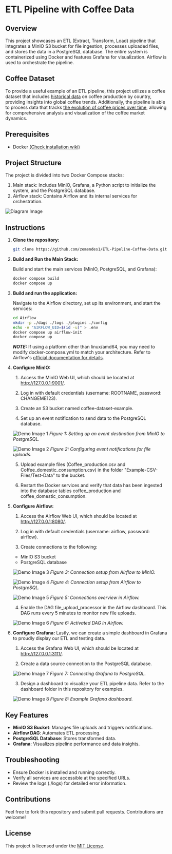 # ETL Pipeline with Coffee Data

## Overview

This project showcases an ETL (Extract, Transform, Load) pipeline that integrates a MinIO S3 bucket for file ingestion, processes uploaded files, and stores the data in a PostgreSQL database. The entire system is containerized using Docker and features Grafana for visualization. Airflow is used to orchestrate the pipeline.

## Coffee Dataset

To provide a useful example of an ETL pipeline, this project utilizes a coffee dataset that includes [historical data](https://www.kaggle.com/datasets/michals22/coffee-dataset) on coffee production by country, providing insights into global coffee trends. Additionally, the pipeline is able to process data that tracks [the evolution of coffee prices over time](https://www.kaggle.com/datasets/timmofeyy/coffee-prices-historical-data), allowing for comprehensive analysis and visualization of the coffee market dynamics.

## Prerequisites
- Docker [(Check installation wiki)](https://docs.docker.com/engine/install/)

## Project Structure
The project is divided into two Docker Compose stacks:

1. Main stack: Includes MinIO, Grafana, a Python script to initialize the system, and the PostgreSQL database.
2. Airflow stack: Contains Airflow and its internal services for orchestration.

![Diagram Image](images/diagram.png)

## Instructions

1. **Clone the repository:**
   ```bash
   git clone https://github.com/zemendes1/ETL-Pipeline-Coffee-Data.git
   ```

2. **Build and Run the Main Stack:**
   
   Build and start the main services (MinIO, PostgreSQL, and Grafana):
   ```bash
   docker compose build
   docker compose up
   ```

3. **Build and run the application:**

   Navigate to the Airflow directory, set up its environment, and start the services:

   ```bash
   cd Airflow
   mkdir -p ./dags ./logs ./plugins ./config
   echo -e "AIRFLOW_UID=$(id -u)" > .env
   docker compose up airflow-init
   docker compose up
   ```

   **_NOTE:_** If using a platform other than linux/amd64, you may need to modify docker-compose.yml to match your architecture. Refer to Airflow's [official documentation for details](https://airflow.apache.org/docs/apache-airflow/stable/howto/docker-compose/index.html).


4. **Configure MinIO:**

   1. Access the MinIO Web UI, which should be located at http://127.0.0.1:9001/.

   2. Log in with default credentials (username: ROOTNAME, password: CHANGEME123).

   3. Create an S3 bucket named coffee-dataset-example.

   4. Set up an event notification to send data to the PostgreSQL database.


   ![Demo Image 1](images/MinIO-event-setup-1.png)
   *Figure 1: Setting up an event destination from MinIO to PostgreSQL.*

   ![Demo Image 2](images/MinIO-event-setup-2.png)
   *Figure 2: Configuring event notifications for file uploads.*

   5. Upload example files (Coffee_production.csv and Coffee_domestic_consumption.csv) in the folder "Example-CSV-Files/Test-Data" to the bucket.

   6. Restart the Docker services and verify that data has been ingested into the database tables coffee_production and coffee_domestic_consumption.

5. **Configure Airflow:**
   1. Access the Airflow Web UI, which should be located at http://127.0.0.1:8080/.

   2. Log in with default credentials (username: airflow, password: airflow).

   3. Create connections to the following:

   - MinIO S3 bucket
   -  PostgreSQL database

   ![Demo Image 3](images/connection-from-airflow-to-MinIO.png)
   *Figure 3: Connection setup from Airflow to MinIO.*

   ![Demo Image 4](images/connection-from-airflow-to-PostgreSQL.png)
   *Figure 4: Connection setup from Airflow to PostgreSQL.*

   ![Demo Image 5](images/connections.png)
   *Figure 5: Connections overview in Airflow.*

   4. Enable the DAG file_upload_processor in the Airflow dashboard. This DAG runs every 5 minutes to monitor new file uploads.

   ![Demo Image 6](images/dag.png)
   *Figure 6: Activated DAG in Airflow.*

6. **Configure Grafana:**
   Lastly, we can create a simple dashboard in Grafana to proudly display our ETL and testing data.

   1. Access the Grafana Web UI, which should be located at http://127.0.0.1:3111/.

   2. Create a data source connection to the PostgreSQL database.
   
   ![Demo Image 7](images/connection-grafana-to-PostgreSQL.jpeg)
   *Figure 7: Connecting Grafana to PostgreSQL.*

   3. Design a dashboard to visualize your ETL pipeline data. Refer to the dashboard folder in this repository for examples.

   ![Demo Image 8](images/Grafana.png)
   *Figure 8: Example Grafana dashboard.*

## Key Features
- **MinIO S3 Bucket**: Manages file uploads and triggers notifications.
- **Airflow DAG**: Automates ETL processing.
- **PostgreSQL Database**: Stores transformed data.
- **Grafana**: Visualizes pipeline performance and data insights.

## Troubleshooting
- Ensure Docker is installed and running correctly.
- Verify all services are accessible at the specified URLs.
- Review the logs (./logs) for detailed error information.

## Contributions
Feel free to fork this repository and submit pull requests. Contributions are welcome!

## License
This project is licensed under the [MIT License](https://opensource.org/license/mit).



